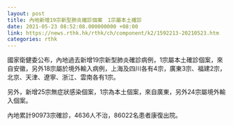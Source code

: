```yaml
---
layout: post
title: 內地新增19宗新型肺炎確診個案　1宗屬本土確診
date: 2021-05-23 08:52:08.000000000 +08:00
link: https://news.rthk.hk/rthk/ch/component/k2/1592213-20210523.htm
categories: rthk
---
```


國家衛健委公布，內地過去新增19宗新型肺炎確診病例，1宗屬本土確診個案，來自安徽，另外18宗屬於境外輸入病例，上海及四川各有4宗，廣東3宗、福建2宗，北京、天津、遼寧、浙江、雲南各有1宗。

另外，新增25宗無症狀感染個案，1宗為本土個案，來自廣東，另外24宗屬境外輸入個案。

內地累計90973宗確診，4636人不治，86022名患者康復出院。
